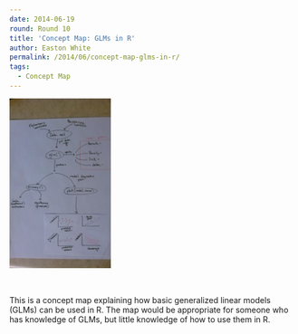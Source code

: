 ```yaml
---
date: 2014-06-19
round: Round 10
title: 'Concept Map: GLMs in R'
author: Easton White
permalink: /2014/06/concept-map-glms-in-r/
tags:
  - Concept Map
---
```

[<img class="alignnone size-medium wp-image-7873" alt="Concept_Map_GLMs" src="/uploads/2014/06/IMAG0774-179x300.jpg" width="179" height="300" />][1]

&nbsp;

This is a concept map explaining how basic generalized linear models (GLMs) can be used in R. The map would be appropriate for someone who has knowledge of GLMs, but little knowledge of how to use them in R.

 [1]: /uploads/2014/06/IMAG0774.jpg
